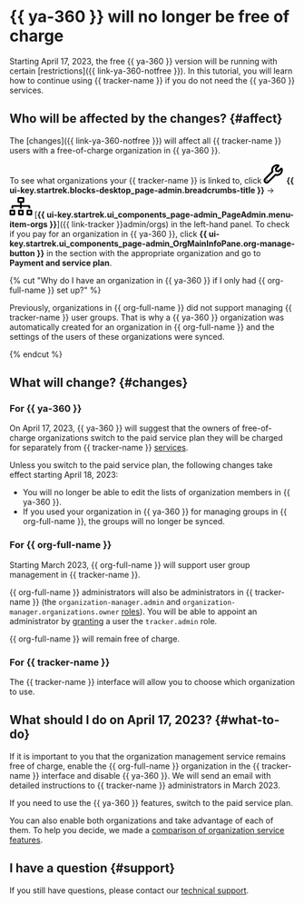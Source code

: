 # {{ ya-360 }} will no longer be free of charge

Starting April 17, 2023, the free {{ ya-360 }} version will be running with certain [restrictions]({{ link-ya-360-notfree }}). In this tutorial, you will learn how to continue using {{ tracker-name }} if you do not need the {{ ya-360 }} services.

## Who will be affected by the changes? {#affect}

The [changes]({{ link-ya-360-notfree }}) will affect all {{ tracker-name }} users with a free-of-charge organization in {{ ya-360 }}.

To see what organizations your {{ tracker-name }} is linked to, click ![](../_assets/tracker/svg/admin.svg) **{{ ui-key.startrek.blocks-desktop_page-admin.breadcrumbs-title }}** → ![](../_assets/tracker/svg/organizations.svg) [**{{ ui-key.startrek.ui_components_page-admin_PageAdmin.menu-item-orgs }}**]({{ link-tracker }}admin/orgs) in the left-hand panel. To check if you pay for an organization in {{ ya-360 }}, click **{{ ui-key.startrek.ui_components_page-admin_OrgMainInfoPane.org-manage-button }}** in the section with the appropriate organization and go to **Payment and service plan**.

{% cut "Why do I have an organization in {{ ya-360 }} if I only had {{ org-full-name }} set up?" %}

Previously, organizations in {{ org-full-name }} did not support managing {{ tracker-name }} user groups. That is why a {{ ya-360 }} organization was automatically created for an organization in {{ org-full-name }} and the settings of the users of these organizations were synced.

{% endcut %}

## What will change? {#changes}

### For {{ ya-360 }}

On April 17, 2023, {{ ya-360 }} will suggest that the owners of free-of-charge organizations switch to the paid service plan they will be charged for separately from {{ tracker-name }} [services](./pricing.md).

Unless you switch to the paid service plan, the following changes take effect starting April 18, 2023:
* You will no longer be able to edit the lists of organization members in {{ ya-360 }}.
* If you used your organization in {{ ya-360 }} for managing groups in {{ org-full-name }}, the groups will no longer be synced.

### For {{ org-full-name }}

Starting March 2023, {{ org-full-name }} will support user group management in {{ tracker-name }}.

{{ org-full-name }} administrators will also be administrators in {{ tracker-name }} (the `organization-manager.admin` and `organization-manager.organizations.owner` [roles](../organization/roles.md#admin)). You will be able to appoint an administrator by [granting](../organization/roles.md) a user the `tracker.admin` role.

{{ org-full-name }} will remain free of charge.

### For {{ tracker-name }}

The {{ tracker-name }} interface will allow you to choose which organization to use.

## What should I do on April 17, 2023? {#what-to-do}

If it is important to you that the organization management service remains free of charge, enable the {{ org-full-name }} organization in the {{ tracker-name }} interface and disable {{ ya-360 }}. We will send an email with detailed instructions to {{ tracker-name }} administrators in March 2023.

If you need to use the {{ ya-360 }} features, switch to the paid service plan.

You can also enable both organizations and take advantage of each of them. To help you decide, we made a [comparison of organization service features](./cloud-vs-360.md#features).

## I have a question {#support}

If you still have questions, please contact our [technical support](troubleshooting.md).

